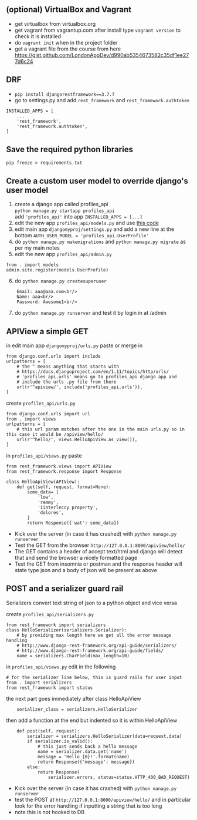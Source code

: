 

## (optional) VirtualBox and Vagrant

- get virtualbox from virtualbox.org
- get vagrant from vagrantup.com
  after install type `vagrant version` to check it is installed
- do `vagrant init` when in the project folder
- get a vagrant file from the course from here https://gist.github.com/LondonAppDev/d990ab5354673582c35df1ee277d6c24



## DRF

- `pip install djangorestframework==3.7.7`
- go to settings.py and add `rest_framework` and `rest_framework.authtoken`


```
INSTALLED_APPS = [
    ...
    'rest_framework',
    'rest_framework.authtoken',
]
```

## Save the required python libraries

`pip freeze > requirements.txt`

## Create a custom user model to override django's user model
1. create a django app called profiles_api<br/>
   `python manage.py startapp profiles_api`<br/>
   add `'profiles_api'` into app `INSTALLED_APPS = [...]`
2. edit the new app `profiles_api/models.py` and use [this code](../profiles_api/models.py) 
3. edit main app `djangomyproj/settings.py` and add a new line at the bottom 
    `AUTH_USER_MODEL = 'profiles_api.UserProfile'`
4. do `python manage.py makemigrations` and `python manage.py migrate` as per my main notes
5. edit the new app `profiles_api/admin.py` 

```
from . import models
admin.site.register(models.UserProfile)
```
6. do `python manage.py createsuperuser`<br/>
```
    Email: aaa@aaa.com<br/>
    Name: aaa<br/>
    Password: Awesome1<br/>
```
7. do `python manage.py runserver` and test it by login in at /admin


## APIView a simple GET
in edit main app `djangomyproj/urls.py` paste or merge in
```
from django.conf.urls import include
urlpatterns = [
    # the ^ means anything that starts with
    # https://docs.djangoproject.com/en/1.11/topics/http/urls/
    # 'profiles_api.urls' means go to profiles_api django app and 
    # include the urls .py file from there
    url(r'^apiview/', include('profiles_api.urls')),
]
```
create `profiles_api/urls.py` 
```
from django.conf.urls import url
from . import views
urlpatterns = [
    # this url param matches after the one in the main urls.py so in this case it would be /apiview/hello/
    url(r'^hello/', views.HelloApiView.as_view()),
]
```

in `profiles_api/views.py` paste
```
from rest_framework.views import APIView
from rest_framework.response import Response

class HelloApiView(APIView):
    def get(self, request, format=None):
        some_data= [
            'low',
            'remmy',
            'iinterleccy property',
            'dolores',
        ]
        return Response({'wat': some_data})
```

- Kick over the server (in case it has crashed) with `python manage.py runserver`
- Test the GET from the browser `http://127.0.0.1:8000/apiview/hello/` 
- The GET contains a header of accept text/html and django will detect that and send the browser a nicely formatted page
- Test the GET from insomnia or postman and the response header will state type json and a body of json will be present as above 

## POST and a serializer guard rail

Serializers convert text string of json to a python object and vice versa

create `profiles_api/serializers.py`

```
from rest_framework import serializers
class HelloSerializer(serializers.Serializer):
    # by providing max length here we get all the error message handling
    # http://www.django-rest-framework.org/api-guide/serializers/
    # http://www.django-rest-framework.org/api-guide/fields/
    name = serializers.CharField(max_length=10)
```
in `profiles_api/views.py` edit in the following
```
# for the serializer line below, this is guard rails for user input
from . import serializers
from rest_framework import status
```
the next part goes immediately after class HelloApiView
```
    serializer_class = serializers.HelloSerializer
```
then add a function at the end but indented so it is within HelloApiView
```
    def post(self, request):
        serializer = serializers.HelloSerializer(data=request.data)
        if serializer.is_valid():
            # this just sends back a hello message
            name = serializer.data.get('name')
            message = 'Hello {0}!'.format(name)
            return Response({'message': message})
        else:
            return Response(
                serializer.errors, status=status.HTTP_400_BAD_REQUEST)
```

- Kick over the server (in case it has crashed) with `python manage.py runserver`
- test the POST at `http://127.0.0.1:8000/apiview/hello/` and in particular look for the error handling if inputting a string that is too long
- note this is not hooked to DB





